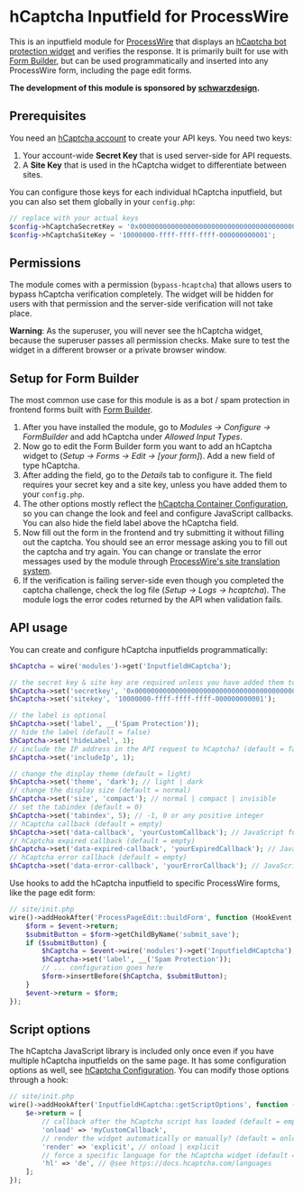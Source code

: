 # hCaptcha Inputfield for ProcessWire

This is an inputfield module for [ProcessWire](https://processwire.com/) that displays an [hCaptcha bot protection widget](https://www.hcaptcha.com/) and verifies the response. It is primarily built for use with [Form Builder](https://processwire.com/store/form-builder/), but can be used programmatically and inserted into any ProcessWire form, including the page edit forms.

**The development of this module is sponsored by [schwarzdesign](https://www.schwarzdesign.de/).**

## Prerequisites

You need an [hCaptcha account](https://dashboard.hcaptcha.com/signup) to create your API keys. You need two keys:

1. Your account-wide **Secret Key** that is used server-side for API requests.
2. A **Site Key** that is used in the hCaptcha widget to differentiate between sites.

You can configure those keys for each individual hCaptcha inputfield, but you can also set them globally in your `config.php`:

```php
// replace with your actual keys
$config->hCaptchaSecretKey = '0x0000000000000000000000000000000000000000';
$config->hCaptchaSiteKey = '10000000-ffff-ffff-ffff-000000000001';
```

## Permissions

The module comes with a permission (`bypass-hcaptcha`) that allows users to bypass hCaptcha verification completely. The widget will be hidden for users with that permission and the server-side verification will not take place.

**Warning**: As the superuser, you will never see the hCaptcha widget, because the superuser passes all permission checks. Make sure to test the widget in a different browser or a private browser window.

## Setup for Form Builder

The most common use case for this module is as a bot / spam protection in frontend forms built with [Form Builder](https://processwire.com/store/form-builder/).

1. After you have installed the module, go to *Modules -> Configure -> FormBuilder* and add hCaptcha under *Allowed Input Types*.
2. Now go to edit the Form Builder form you want to add an hCaptcha widget to (*Setup -> Forms -> Edit -> [your form]*). Add a new field of type hCaptcha.
3. After adding the field, go to the *Details* tab to configure it. The field requires your secret key and a site key, unless you have added them to your `config.php`.
4. The other options mostly reflect the [hCaptcha Container Configuration](https://docs.hcaptcha.com/configuration), so you can change the look and feel and configure JavaScript callbacks. You can also hide the field label above the hCaptcha field.
5. Now fill out the form in the frontend and try submitting it without filling out the captcha. You should see an error message asking you to fill out the captcha and try again. You can change or translate the error messages used by the module through [ProcessWire's site translation system](https://processwire.com/docs/multi-language-support/).
6. If the verification is failing server-side even though you completed the captcha challenge, check the log file (*Setup -> Logs -> hcaptcha*). The module logs the error codes returned by the API when validation fails.

## API usage

You can create and configure hCaptcha inputfields programmatically:

```php
$hCaptcha = wire('modules')->get('InputfieldHCaptcha');

// the secret key & site key are required unless you have added them to your config.php
$hCaptcha->set('secretkey', '0x0000000000000000000000000000000000000000');
$hCaptcha->set('sitekey', '10000000-ffff-ffff-ffff-000000000001');

// the label is optional
$hCaptcha->set('label', __('Spam Protection'));
// hide the label (default = false)
$hCaptcha->set('hideLabel', 1);
// include the IP address in the API request to hCaptcha? (default = false)
$hCaptcha->set('includeIp', 1);

// change the display theme (default = light)
$hCaptcha->set('theme', 'dark'); // light | dark
// change the display size (default = normal)
$hCaptcha->set('size', 'compact'); // normal | compact | invisible
// set the tabindex (default = 0)
$hCaptcha->set('tabindex', 5); // -1, 0 or any positive integer
// hCaptcha callback (default = empty)
$hCaptcha->set('data-callback', 'yourCustomCallback'); // JavaScript function name
// hCaptcha expired callback (default = empty)
$hCaptcha->set('data-expired-callback', 'yourExpiredCallback'); // JavaScript function name
// hCaptcha error callback (default = empty)
$hCaptcha->set('data-error-callback', 'yourErrorCallback'); // JavaScript function name
```

Use hooks to add the hCaptcha inputfield to specific ProcessWire forms, like the page edit form:

```php
// site/init.php
wire()->addHookAfter('ProcessPageEdit::buildForm', function (HookEvent $event) {
    $form = $event->return;
    $submitButton = $form->getChildByName('submit_save');
    if ($submitButton) {
        $hCaptcha = $event->wire('modules')->get('InputfieldHCaptcha');
        $hCaptcha->set('label', __('Spam Protection'));
        // ... configuration goes here
        $form->insertBefore($hCaptcha, $submitButton);
    }
    $event->return = $form;
});
```

## Script options

The hCaptcha JavaScript library is included only once even if you have multiple hCaptcha inputfields on the same page. It has some configuration options as well, see [hCaptcha Configuration](https://docs.hcaptcha.com/configuration). You can modify those options through a hook:

```php
// site/init.php
wire()->addHookAfter('InputfieldHCaptcha::getScriptOptions', function (HookEvent $e) {
    $e->return = [
        // callback after the hCaptcha script has loaded (default = empty)
        'onload' => 'myCustomCallback',
        // render the widget automatically or manually? (default = onload)
        'render' => 'explicit', // onload | explicit
        // force a specific language for the hCaptcha widget (default = auto-detected browser language)
        'hl' => 'de', // @see https://docs.hcaptcha.com/languages
    ];
});
```
